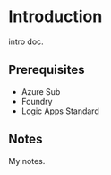 # Introduction

intro doc.

## Prerequisites

- Azure Sub
- Foundry
- Logic Apps Standard

## Notes

My notes.